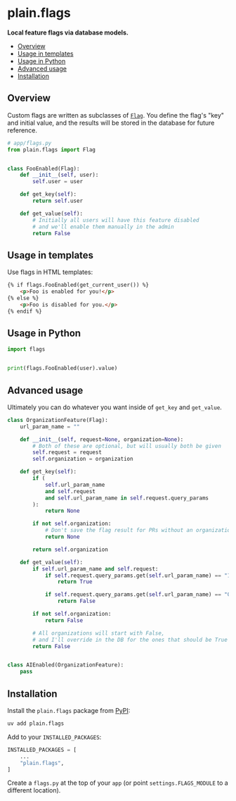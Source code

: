 # plain.flags

**Local feature flags via database models.**

- [Overview](#overview)
- [Usage in templates](#usage-in-templates)
- [Usage in Python](#usage-in-python)
- [Advanced usage](#advanced-usage)
- [Installation](#installation)

## Overview

Custom flags are written as subclasses of [`Flag`](./flags.py#Flag).
You define the flag's "key" and initial value,
and the results will be stored in the database for future reference.

```python
# app/flags.py
from plain.flags import Flag


class FooEnabled(Flag):
    def __init__(self, user):
        self.user = user

    def get_key(self):
        return self.user

    def get_value(self):
        # Initially all users will have this feature disabled
        # and we'll enable them manually in the admin
        return False
```

## Usage in templates

Use flags in HTML templates:

```html
{% if flags.FooEnabled(get_current_user()) %}
    <p>Foo is enabled for you!</p>
{% else %}
    <p>Foo is disabled for you.</p>
{% endif %}
```

## Usage in Python

```python
import flags


print(flags.FooEnabled(user).value)
```

## Advanced usage

Ultimately you can do whatever you want inside of `get_key` and `get_value`.

```python
class OrganizationFeature(Flag):
    url_param_name = ""

    def __init__(self, request=None, organization=None):
        # Both of these are optional, but will usually both be given
        self.request = request
        self.organization = organization

    def get_key(self):
        if (
            self.url_param_name
            and self.request
            and self.url_param_name in self.request.query_params
        ):
            return None

        if not self.organization:
            # Don't save the flag result for PRs without an organization
            return None

        return self.organization

    def get_value(self):
        if self.url_param_name and self.request:
            if self.request.query_params.get(self.url_param_name) == "1":
                return True

            if self.request.query_params.get(self.url_param_name) == "0":
                return False

        if not self.organization:
            return False

        # All organizations will start with False,
        # and I'll override in the DB for the ones that should be True
        return False


class AIEnabled(OrganizationFeature):
    pass
```

## Installation

Install the `plain.flags` package from [PyPI](https://pypi.org/project/plain.flags/):

```bash
uv add plain.flags
```

Add to your `INSTALLED_PACKAGES`:

```python
INSTALLED_PACKAGES = [
    ...
    "plain.flags",
]
```

Create a `flags.py` at the top of your `app` (or point `settings.FLAGS_MODULE` to a different location).
